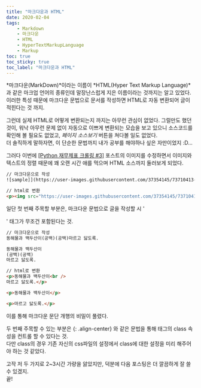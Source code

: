 ```yaml
---
title: "마크다운과 HTML"
date: 2020-02-04
tags:
    - Markdown
    - 마크다운
    - HTML
    - HyperTextMarkupLanguage
    - Markup
toc: true
toc_sticky: true
toc_label: "마크다운과 HTML"
---
```


*마크다운(MarkDown)*이라는 이름이 *HTML(Hyper Text Markup Language)*과 같은 마크업 언어의 종류인데 
말장난스럽게 지은 이름이라는 것까지는 알고 있었다. 이러한 특성 때문에 마크다운 문법으로 문서를 작성하면 
HTML로 자동 변환되어 글이 적힌다는 것 까지.
  
그런데 실제 HTML로 어떻게 변환되는지 까지는 아무런 관심이 없었다. 그럴만도 했던 것이, 워낙 아무런 문제 없이 
자동으로 이쁘게 변환되는 모습을 보고 있으니 소스코드를 확인해 볼 필요도 없었고, *페이지 소스보기* 버튼을 쳐다볼 일도 없었다.  
더 솔직하게 말하자면, 이 단순한 문법까지 내가 공부를 해야하나 싶은 자만이었지 :D...
  
그러다 이번에 [[Python 재무제표 크롤링 #3]](https://hyeon9mak.github.io/Python-%EC%9E%AC%EB%AC%B4%EC%A0%9C%ED%91%9C-%EC%9B%B9-%ED%81%AC%EB%A1%A4%EB%A7%81-3/) 포스트의 이미지를 수정하면서 이미지와 텍스트의 정렬 때문에 꽤 오랜 시간 애를 먹으며 HTML 소스까지 둘러보게 되었다.

```html
// 마크다운으로 작성
![sample]](https://user-images.githubusercontent.com/37354145/73710413-3a9f7400-4747-11ea-8e69-f06feedf6fdb.PNG){: .align-center}

// html로 변환
<p><img src="https://user-images.githubusercontent.com/37354145/73710413-3a9f7400-4747-11ea-8e69-f06feedf6fdb.PNG" alt="sample" class="align-center" /></p>
```

일단 첫 번째 주목할 부분은, 마크다운 문법으로 글을 작성할 시 '<p>' 태그가 무조건 포함된다는 것.  

```html
// 마크다운으로 작성
동해물과 백두산이(공백)(공백)마르고 닳도록.

동해물과 백두산이
(공백)(공백)
마르고 닳도록.

// html로 변환
<p>동해물과 백두산이<br />
마르고 닳도록.</p>

<p>동해물과 백두산이</p>

<p>마르고 닳도록.</p>
```
이를 통해 마크다운 문단 개행의 비밀이 풀렸다.
  
두 번째 주목할 수 있는 부분은 {: .align-center} 와 같은 문법을 통해 태그의 class 속성을 컨트롤 할 수 있다는 것.  
다만 class의 경우 기존 자신의 css파일의 설정에서 class에 대한 설정을 미리 해주어야 하는 것 같았다.
  
고작 저 두 가지로 2~3시간 가량을 앓았지만, 덕분에 다음 포스팅은 더 깔끔하게 잘 쓸 수 있겠지.  
끝!  